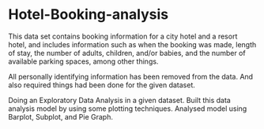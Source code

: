 # Hotel-Booking-analysis

This data set contains booking information for a city hotel and a resort hotel, and includes information such as when the booking was made, length of stay, the number of adults, children, and/or babies, and the number of available parking spaces, among other things. 

All personally identifying information has been removed from the data. And also required things had been done for the given dataset.

Doing an Exploratory Data Analysis in a given dataset. Built this data analysis model by using some plotting techniques. Analysed model using Barplot, Subplot, and Pie Graph.
